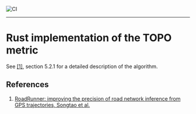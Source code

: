 
![CI](https://github.com/Bazs/topo_rust/actions/workflows/rust.yml/badge.svg)

---

# Rust implementation of the TOPO metric

See [[1]](#references), section 5.2.1 for a detailed description of the algorithm.

## References

1. [RoadRunner: improving the precision of road network inference from GPS trajectories, Songtao et al.](https://dspace.mit.edu/handle/1721.1/137390)
